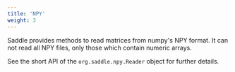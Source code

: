 ```yaml
---
title: 'NPY'
weight: 3
---
```


Saddle provides methods to read matrices from numpy's NPY format. 
It can not read all NPY files, only those which contain numeric arrays.

See the short API of the `org.saddle.npy.Reader` object for further details.